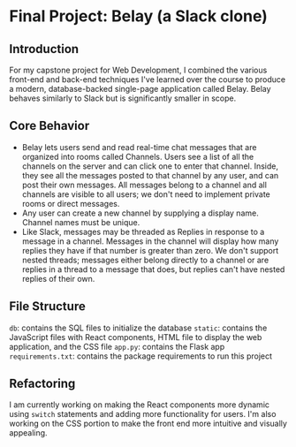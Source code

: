 # Final Project: Belay (a Slack clone)


## Introduction

For my capstone project for Web Development, I combined the various
front-end and back-end techniques I've learned over the course to produce a
modern, database-backed single-page application called Belay. Belay behaves
similarly to Slack but is significantly smaller in scope.

## Core Behavior

- Belay lets users send and read real-time chat messages that are organized into
  rooms called Channels. Users see a list of all the channels on the server and
  can click one to enter that channel. Inside, they see all the messages posted
  to that channel by any user, and can post their own messages. All messages
  belong to a channel and all channels are visible to all users; we don't need
  to implement private rooms or direct messages.
- Any user can create a new channel by supplying a display name. Channel names
  must be unique. 
- Like Slack, messages may be threaded as Replies in response to a message in a
  channel. Messages in the channel will display how many replies they have if
  that number is greater than zero. We don't support nested threads; messages
  either belong directly to a channel or are replies in a thread to a message
  that does, but replies can't have nested replies of their own.

## File Structure
```db```: contains the SQL files to initialize the database
```static```: contains the JavaScript files with React components, HTML file 
to display the web application, and the CSS file
```app.py```: contains the Flask app
```requirements.txt```: contains the package requirements to run this project

## Refactoring
  I am currently working on making the React components more dynamic using
  ```switch``` statements and adding more functionality for users. I'm
  also working on the CSS portion to make the front end more intuitive
  and visually appealing.


